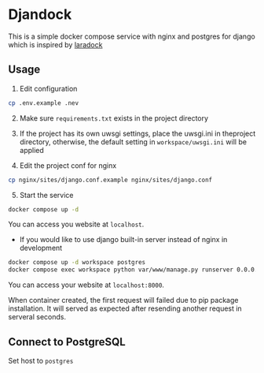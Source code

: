 # Djandock

This is a simple docker compose service with nginx and postgres for django which is inspired by [laradock](https://github.com/laradock/laradock)

## Usage

1. Edit configuration

```bash
cp .env.example .nev
```

2. Make sure ```requirements.txt``` exists in the project directory

3. If the project has its own uwsgi settings, place the uwsgi.ini in theproject directory, otherwise, the default setting in ```workspace/uwsgi.ini``` will be applied

4. Edit the project conf for nginx

```bash
cp nginx/sites/django.conf.example nginx/sites/django.conf
```

5. Start the service

```bash
docker compose up -d
```

You can access you website at ```localhost```.

- If you would like to use django built-in server instead of nginx in development

```bash
docker compose up -d workspace postgres
docker compose exec workspace python var/www/manage.py runserver 0.0.0.0:8000
```

You can access your website at ```localhost:8000```.

When container created, the first request will failed due to pip package installation. It will served as expected after resending another request in serveral seconds.  

## Connect to PostgreSQL

Set host to ```postgres```
